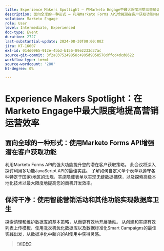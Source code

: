 ```yaml
---
title: Experience Makers Spotlight — 在Marketo Engage中最大限度地提高营销运营效率
description: 面向全球的一种形式 — 利用Marketo Forms API增强潜在客户获取功能Marketo Forms API能够提升您的潜在客户获取策略。 此会议将深入探讨利用多功能JavaScript API的最佳实践。 了解如何自定义单个表单以遵守各种特定于国家/地区的法规，实施隐藏表单以实现无缝数据捕获，以及探索高级本地化技术以最大限度地提高您的商机开发效率。 使用智能营销活动和Beyond保持It干净的数据库卫生发现清理和维护数据库的基本战术，从而实现更有效的营销活动。 从创建和实施有效列表上传模板、使用洗衣机优化数据库以及数据标准化Smart Campaigns的最佳实践出发，从数据净化中新兴的AI使用中获得灵感。
solution: Marketo Engage
role: User
level: Intermediate, Experienced
doc-type: Event
duration: 2727
last-substantial-update: 2024-08-30T00:00:00Z
jira: KT-16007
exl-id: 014d0965-912e-4bb3-b156-89e2233d37ac
source-git-commit: 3f2a8375249858c4905d9058570dffcd4dcd8622
workflow-type: tm+mt
source-wordcount: '280'
ht-degree: 0%

---
```


# Experience Makers Spotlight：在Marketo Engage中最大限度地提高营销运营效率

## 面向全球的一种形式：使用Marketo Forms API增强潜在客户获取功能

利用Marketo Forms API的强大功能提升您的潜在客户获取策略。 此会议将深入探讨利用多功能JavaScript API的最佳实践。 了解如何自定义单个表单以遵守各种特定于国家/地区的法规，实施隐藏表单以实现无缝数据捕获，以及探索高级本地化技术以最大限度地提高您的商机开发效率。

## 保持干净：使用智能营销活动和其他功能实现数据库卫生

探索清理和维护数据库的基本策略，从而更有效地开展活动。 从创建和实施有效列表上传模板、使用洗衣机优化数据库以及数据标准化Smart Campaigns的最佳实践出发，从数据净化中新兴的AI使用中获得灵感。

>[!VIDEO](https://video.tv.adobe.com/v/3432953/?learn=on)
